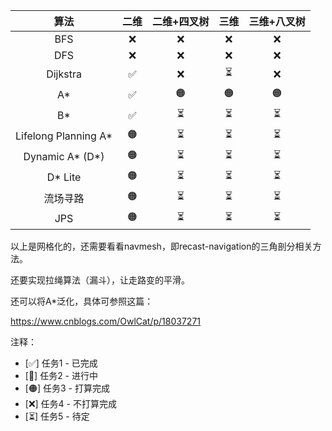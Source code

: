 
|         算法         | 二维  | 二维+四叉树 | 三维  | 三维+八叉树 |
| :------------------: | :---: | :---------: | :---: | :---------: |
|         BFS          |   ❌   |      ❌      |   ❌   |      ❌      |
|         DFS          |   ❌   |      ❌      |   ❌   |      ❌      |
|       Dijkstra       |   ✅   |      ❌      |   ⏳   |      ❌      |
|          A*          |   ✅   |      🟠      |   🟠   |      🟠      |
|          B*          |   ✅   |      ⏳      |   ⏳   |      ⏳      |
| Lifelong Planning A* |   🟠   |      ⏳      |   ⏳   |      ⏳      |
|   Dynamic A* (D*)    |   🟠   |      ⏳      |   ⏳   |      ⏳      |
|       D* Lite        |   🟠   |      ⏳      |   ⏳   |      ⏳      |
|       流场寻路       |   🟠   |      ⏳      |   ⏳   |      ⏳      |
|         JPS          |   🟠   |      ⏳      |   ⏳   |      ⏳      |

以上是网格化的，还需要看看navmesh，即recast-navigation的三角剖分相关方法。

还要实现拉绳算法（漏斗），让走路变的平滑。

还可以将A*泛化，具体可参照这篇：

https://www.cnblogs.com/OwlCat/p/18037271






注释：
- [✅] 任务1 - 已完成
- [🔄] 任务2 - 进行中
- [🟠] 任务3 - 打算完成
- [❌] 任务4 - 不打算完成
- [⏳] 任务5 - 待定